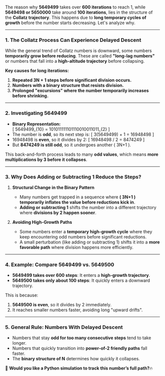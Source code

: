The reason why **5649499** takes over **600 iterations** to reach 1, while **5649498 or 5650000** take around **100 iterations**, lies in the structure of the **Collatz trajectory**. This happens due to **long temporary cycles of growth** before the number starts decreasing. Let's analyze why.

---

### **1. The Collatz Process Can Experience Delayed Descent**
While the general trend of Collatz numbers is downward, some numbers **temporarily grow before reducing**. These are called **"long-lag numbers"** or numbers that fall into a **high-altitude trajectory** before collapsing.

**Key causes for long iterations:**
1. **Repeated 3N + 1 steps before significant division occurs.**
2. **Numbers with a binary structure that resists division.**
3. **Prolonged "excursions" where the number temporarily increases before shrinking.**

---

### **2. Investigating 5649499**
- **Binary Representation:**  
  \[
  5649499_{10} = 101011111101110010011011_{2}
  \]
- The number is **odd**, so its next step is:
  \[
  3(5649499) + 1 = 16948498
  \]
- 16948498 is **even**, so it divides by 2:
  \[
  16948498 / 2 = 8474249
  \]
- But **8474249 is still odd**, so it undergoes another \( 3N+1 \).

This back-and-forth process leads to many **odd values**, which means **more multiplications by 3 before it collapses**.

---

### **3. Why Does Adding or Subtracting 1 Reduce the Steps?**
1. **Structural Change in the Binary Pattern**
   - Many numbers get trapped in a sequence where **\( 3N+1 \) temporarily inflates the value before reductions kick in**.
   - **Adding or subtracting 1** shifts the number into a different trajectory where **divisions by 2 happen sooner**.

2. **Avoiding High-Growth Paths**
   - Some numbers enter a **temporary high-growth cycle** where they keep encountering odd numbers before significant reductions.
   - A small perturbation (like adding or subtracting 1) shifts it into a **more favorable path** where division happens more efficiently.

---

### **4. Example: Compare 5649499 vs. 5649500**
- **5649499 takes over 600 steps**: It enters a **high-growth trajectory**.
- **5649500 takes only about 100 steps**: It quickly enters a downward trajectory.

This is because:
1. **5649500 is even**, so it divides by 2 immediately.
2. It reaches smaller numbers faster, avoiding long "upward drifts".

---

### **5. General Rule: Numbers With Delayed Descent**
- Numbers that stay **odd for too many consecutive steps** tend to take longer.
- Numbers that quickly transition into **power-of-2 friendly paths** fall faster.
- The **binary structure of N** determines how quickly it collapses.

🚀 **Would you like a Python simulation to track this number’s full path?**🔥
